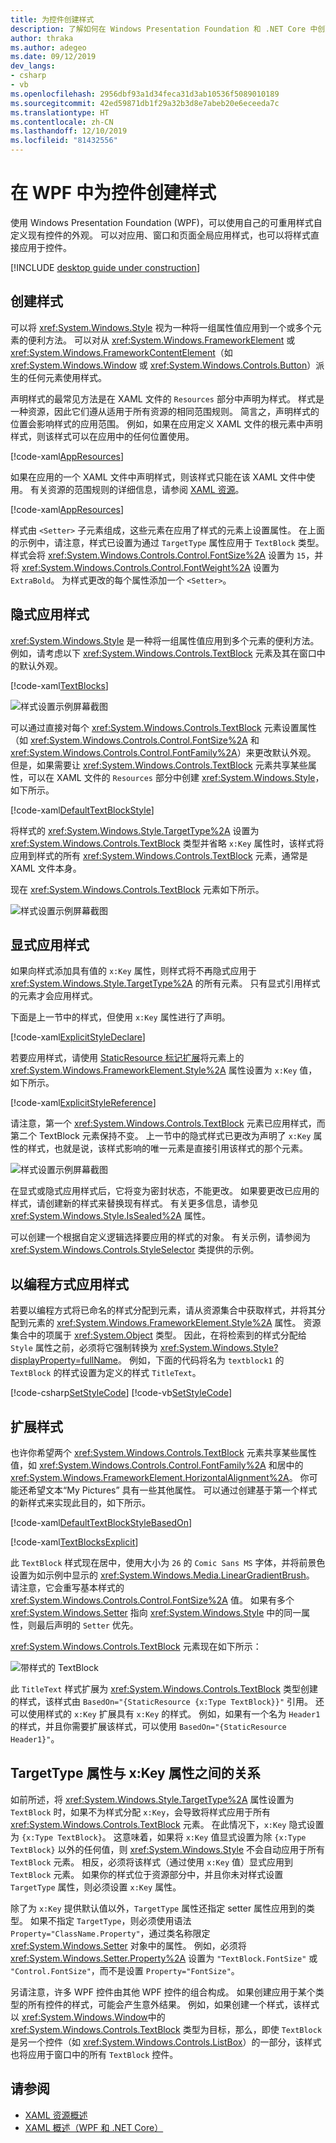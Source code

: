 ```yaml
---
title: 为控件创建样式
description: 了解如何在 Windows Presentation Foundation 和 .NET Core 中创建和引用控件样式。
author: thraka
ms.author: adegeo
ms.date: 09/12/2019
dev_langs:
- csharp
- vb
ms.openlocfilehash: 2956dbf93a1d34feca31d3ab10536f5089010189
ms.sourcegitcommit: 42ed59871db1f29a32b3d8e7abeb20e6eceeda7c
ms.translationtype: HT
ms.contentlocale: zh-CN
ms.lasthandoff: 12/10/2019
ms.locfileid: "81432556"
---
```

# <a name="create-a-style-for-a-control-in-wpf"></a>在 WPF 中为控件创建样式

使用 Windows Presentation Foundation (WPF)，可以使用自己的可重用样式自定义现有控件的外观。 可以对应用、窗口和页面全局应用样式，也可以将样式直接应用于控件。

[!INCLUDE [desktop guide under construction](../../../includes/desktop-guide-preview-note.md)]

## <a name="create-a-style"></a>创建样式

可以将 <xref:System.Windows.Style> 视为一种将一组属性值应用到一个或多个元素的便利方法。 可以对从 <xref:System.Windows.FrameworkElement> 或 <xref:System.Windows.FrameworkContentElement>（如 <xref:System.Windows.Window> 或 <xref:System.Windows.Controls.Button>）派生的任何元素使用样式。

声明样式的最常见方法是在 XAML 文件的 `Resources` 部分中声明为样式。 样式是一种资源，因此它们遵从适用于所有资源的相同范围规则。 简言之，声明样式的位置会影响样式的应用范围。 例如，如果在应用定义 XAML 文件的根元素中声明样式，则该样式可以在应用中的任何位置使用。

[!code-xaml[AppResources](~/samples/snippets/desktop-guide/wpf/styles-and-templates-intro/csharp/App.xaml#AppResources)]

如果在应用的一个 XAML 文件中声明样式，则该样式只能在该 XAML 文件中使用。 有关资源的范围规则的详细信息，请参阅 [XAML 资源](xaml-resources-define.md)。

[!code-xaml[AppResources](~/samples/snippets/desktop-guide/wpf/styles-and-templates-intro/csharp/WindowSingleResource.xaml#WindowResources)]

样式由 `<Setter>` 子元素组成，这些元素在应用了样式的元素上设置属性。 在上面的示例中，请注意，样式已设置为通过 `TargetType` 属性应用于 `TextBlock` 类型。 样式会将 <xref:System.Windows.Controls.Control.FontSize%2A> 设置为 `15`，并将 <xref:System.Windows.Controls.Control.FontWeight%2A> 设置为 `ExtraBold`。 为样式更改的每个属性添加一个 `<Setter>`。

## <a name="apply-a-style-implicitly"></a>隐式应用样式

<xref:System.Windows.Style> 是一种将一组属性值应用到多个元素的便利方法。 例如，请考虑以下 <xref:System.Windows.Controls.TextBlock> 元素及其在窗口中的默认外观。

[!code-xaml[TextBlocks](~/samples/snippets/desktop-guide/wpf/styles-and-templates-intro/csharp/Window1.xaml#SnippetTextBlocks)]

![样式设置示例屏幕截图](./media/styles-and-templates-overview/stylingintro-textblocksbefore.png "StylingIntro_TextBlocksBefore")

可以通过直接对每个 <xref:System.Windows.Controls.TextBlock> 元素设置属性（如 <xref:System.Windows.Controls.Control.FontSize%2A> 和 <xref:System.Windows.Controls.Control.FontFamily%2A>）来更改默认外观。 但是，如果需要让 <xref:System.Windows.Controls.TextBlock> 元素共享某些属性，可以在 XAML 文件的 `Resources` 部分中创建 <xref:System.Windows.Style>，如下所示。

[!code-xaml[DefaultTextBlockStyle](~/samples/snippets/desktop-guide/wpf/styles-and-templates-intro/csharp/Window1.xaml#SnippetDefaultTextBlockStyle)]

将样式的 <xref:System.Windows.Style.TargetType%2A> 设置为 <xref:System.Windows.Controls.TextBlock> 类型并省略 `x:Key` 属性时，该样式将应用到样式的所有 <xref:System.Windows.Controls.TextBlock> 元素，通常是 XAML 文件本身。

现在 <xref:System.Windows.Controls.TextBlock> 元素如下所示。

![样式设置示例屏幕截图](./media/styles-and-templates-overview/stylingintro-textblocksbasestyle.png "StylingIntro_TextBlocksBaseStyle")

## <a name="apply-a-style-explicitly"></a>显式应用样式

如果向样式添加具有值的 `x:Key` 属性，则样式将不再隐式应用于 <xref:System.Windows.Style.TargetType%2A> 的所有元素。 只有显式引用样式的元素才会应用样式。

下面是上一节中的样式，但使用 `x:Key` 属性进行了声明。

[!code-xaml[ExplicitStyleDeclare](~/samples/snippets/desktop-guide/wpf/styles-and-templates-intro/csharp/WindowExplicitStyle.xaml#ExplicitStyleDeclare)]

若要应用样式，请使用 [StaticResource 标记扩展](../../framework/wpf/advanced/staticresource-markup-extension.md)将元素上的 <xref:System.Windows.FrameworkElement.Style%2A> 属性设置为 `x:Key` 值，如下所示。

[!code-xaml[ExplicitStyleReference](~/samples/snippets/desktop-guide/wpf/styles-and-templates-intro/csharp/WindowExplicitStyle.xaml#ExplicitStyleReference)]

请注意，第一个 <xref:System.Windows.Controls.TextBlock> 元素已应用样式，而第二个 TextBlock 元素保持不变。 上一节中的隐式样式已更改为声明了 `x:Key` 属性的样式，也就是说，该样式影响的唯一元素是直接引用该样式的那个元素。

![样式设置示例屏幕截图](./media/styles-and-templates-overview/create-a-style-explicit-textblock.png "create-a-style-explicit-textblock")

在显式或隐式应用样式后，它将变为密封状态，不能更改。 如果要更改已应用的样式，请创建新的样式来替换现有样式。 有关更多信息，请参见 <xref:System.Windows.Style.IsSealed%2A> 属性。

可以创建一个根据自定义逻辑选择要应用的样式的对象。 有关示例，请参阅为 <xref:System.Windows.Controls.StyleSelector> 类提供的示例。

## <a name="apply-a-style-programmatically"></a>以编程方式应用样式

若要以编程方式将已命名的样式分配到元素，请从资源集合中获取样式，并将其分配到元素的 <xref:System.Windows.FrameworkElement.Style%2A> 属性。 资源集合中的项属于 <xref:System.Object> 类型。 因此，在将检索到的样式分配给 `Style` 属性之前，必须将它强制转换为 <xref:System.Windows.Style?displayProperty=fullName>。 例如，下面的代码将名为 `textblock1` 的 `TextBlock` 的样式设置为定义的样式 `TitleText`。

[!code-csharp[SetStyleCode](~/samples/snippets/desktop-guide/wpf/styles-and-templates-intro/csharp/Window2.xaml.cs#SnippetSetStyleCode)]
[!code-vb[SetStyleCode](~/samples/snippets/desktop-guide/wpf/styles-and-templates-intro/vb/MainWindow.xaml.vb#SnippetSetStyleCode)]

## <a name="extend-a-style"></a>扩展样式

也许你希望两个 <xref:System.Windows.Controls.TextBlock> 元素共享某些属性值，如 <xref:System.Windows.Controls.Control.FontFamily%2A> 和居中的 <xref:System.Windows.FrameworkElement.HorizontalAlignment%2A>。 你可能还希望文本“My Pictures”  具有一些其他属性。 可以通过创建基于第一个样式的新样式来实现此目的，如下所示。

[!code-xaml[DefaultTextBlockStyleBasedOn](~/samples/snippets/desktop-guide/wpf/styles-and-templates-intro/csharp/Window2.xaml#SnippetDefaultTextBlockStyleBasedOn)]

[!code-xaml[TextBlocksExplicit](~/samples/snippets/desktop-guide/wpf/styles-and-templates-intro/csharp/Window2.xaml#SnippetTextBlocksExplicit)]

此 `TextBlock` 样式现在居中，使用大小为 `26` 的 `Comic Sans MS` 字体，并将前景色设置为如示例中显示的 <xref:System.Windows.Media.LinearGradientBrush>。 请注意，它会重写基本样式的 <xref:System.Windows.Controls.Control.FontSize%2A> 值。 如果有多个 <xref:System.Windows.Setter> 指向 <xref:System.Windows.Style> 中的同一属性，则最后声明的 `Setter` 优先。

<xref:System.Windows.Controls.TextBlock> 元素现在如下所示：

![带样式的 TextBlock](./media/styles-and-templates-overview/stylingintro-textblocks.png "StylingIntro_TextBlocks")

此 `TitleText` 样式扩展为 <xref:System.Windows.Controls.TextBlock> 类型创建的样式，该样式由 `BasedOn="{StaticResource {x:Type TextBlock}}"` 引用。 还可以使用样式的 `x:Key` 扩展具有 `x:Key` 的样式。 例如，如果有一个名为 `Header1` 的样式，并且你需要扩展该样式，可以使用 `BasedOn="{StaticResource Header1}"`。

## <a name="relationship-of-the-targettype-property-and-the-xkey-attribute"></a>TargetType 属性与 x:Key 属性之间的关系

如前所述，将 <xref:System.Windows.Style.TargetType%2A> 属性设置为 `TextBlock` 时，如果不为样式分配 `x:Key`，会导致将样式应用于所有 <xref:System.Windows.Controls.TextBlock> 元素。 在此情况下，`x:Key` 隐式设置为 `{x:Type TextBlock}`。 这意味着，如果将 `x:Key` 值显式设置为除 `{x:Type TextBlock}` 以外的任何值，则 <xref:System.Windows.Style> 不会自动应用于所有 `TextBlock` 元素。 相反，必须将该样式（通过使用 `x:Key` 值）显式应用到 `TextBlock` 元素。 如果你的样式位于资源部分中，并且你未对样式设置 `TargetType` 属性，则必须设置 `x:Key` 属性。

除了为 `x:Key` 提供默认值以外，`TargetType` 属性还指定 setter 属性应用到的类型。 如果不指定 `TargetType`，则必须使用语法 `Property="ClassName.Property"`，通过类名称限定 <xref:System.Windows.Setter> 对象中的属性。 例如，必须将 <xref:System.Windows.Setter.Property%2A> 设置为 `"TextBlock.FontSize"` 或 `"Control.FontSize"`，而不是设置 `Property="FontSize"`。

另请注意，许多 WPF 控件由其他 WPF 控件的组合构成。 如果创建应用于某个类型的所有控件的样式，可能会产生意外结果。 例如，如果创建一个样式，该样式以 <xref:System.Windows.Window>中的 <xref:System.Windows.Controls.TextBlock> 类型为目标，那么，即使 `TextBlock` 是另一个控件（如 <xref:System.Windows.Controls.ListBox>）的一部分，该样式也将应用于窗口中的所有 `TextBlock` 控件。

## <a name="see-also"></a>请参阅

<!-- - [Create a style for a control](styles-templates-create-apply-template.md) -->
- [XAML 资源概述](xaml-resources-define.md)
- [XAML 概述（WPF 和 .NET Core）](xaml.md)
